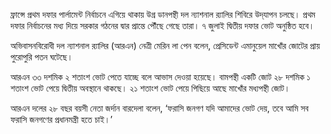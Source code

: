 ফ্রান্সে প্রথম দফার পার্লামেন্ট নির্বাচনে এগিয়ে থাকায় উগ্র ডানপন্থী দল ন্যাশনাল র‌্যালির শিবিরে উদ্‌যাপন চলছে। প্রথম দফার নির্বাচনের মধ্য দিয়ে সরকার গঠনের দ্বার প্রান্তে পৌঁছে গেছে তারা। ৭ জুলাই দ্বিতীয় দফার ভোট অনুষ্ঠিত হবে।

অভিবাসনবিরোধী দল ন্যাশনাল র‌্যালির (আরএন) নেত্রী মেরিন লা পেন বলেন, প্রেসিডেন্ট এমানুয়েল মাখোঁর জোটের প্রায় পুরোপুরি পতন ঘটেছে।

আরএন ৩৩ দশমিক ২ শতাংশ ভোট পেতে যাচ্ছে বলে আভাস দেওয়া হয়েছে। বামপন্থী একটি জোট ২৮ দশমিক ১ শতাংশ ভোট পেয়ে দ্বিতীয় অবস্থানে থাকছে। ২১ শতাংশ ভোট পেয়ে পিছিয়ে আছে মাখোঁর মধ্যপন্থী জোট।

আরএন দলের ২৮ বছর বয়সী নেতা জর্দান বারদেলা বলেন, ‘ফরাসি জনগণ যদি আমাদের ভোট দেয়, তবে আমি সব ফরাসি জনগণের প্রধানমন্ত্রী হতে চাই।’
